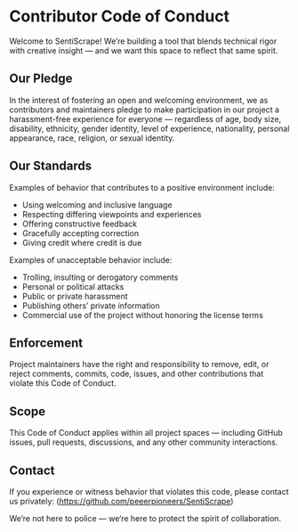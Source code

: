 # Contributor Code of Conduct

Welcome to SentiScrape! We’re building a tool that blends technical rigor with creative insight — and we want this space to reflect that same spirit.

## Our Pledge

In the interest of fostering an open and welcoming environment, we as contributors and maintainers pledge to make participation in our project a harassment-free experience for everyone — regardless of age, body size, disability, ethnicity, gender identity, level of experience, nationality, personal appearance, race, religion, or sexual identity.

## Our Standards

Examples of behavior that contributes to a positive environment include:

- Using welcoming and inclusive language
- Respecting differing viewpoints and experiences
- Offering constructive feedback
- Gracefully accepting correction
- Giving credit where credit is due

Examples of unacceptable behavior include:

- Trolling, insulting or derogatory comments
- Personal or political attacks
- Public or private harassment
- Publishing others’ private information
- Commercial use of the project without honoring the license terms

## Enforcement

Project maintainers have the right and responsibility to remove, edit, or reject comments, commits, code, issues, and other contributions that violate this Code of Conduct.

## Scope

This Code of Conduct applies within all project spaces — including GitHub issues, pull requests, discussions, and any other community interactions.

## Contact

If you experience or witness behavior that violates this code, please contact us privately: (https://github.com/peeerpioneers/SentiScrape)

We’re not here to police — we’re here to protect the spirit of collaboration.
